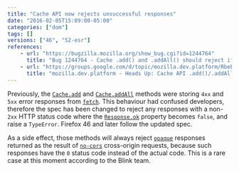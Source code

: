 ```yaml
---
title: "Cache API now rejects unsuccessful responses"
date: "2016-02-05T15:09:00-05:00"
categories: ["dom"]
tags: []
versions: ["46", "52-esr"]
references:
    - url: "https://bugzilla.mozilla.org/show_bug.cgi?id=1244764"
      title: "Bug 1244764 - Cache .add() and .addAll() should reject if any response is not ok()"
    - url: "https://groups.google.com/d/topic/mozilla.dev.platform/RbeEXAQ-yNQ/discussion"
      title: "mozilla.dev.platform - Heads Up: Cache API .add()/.addAll() non-backward compatible change"
---
```

Previously, the [`Cache.add`](https://developer.mozilla.org/docs/Web/API/Cache/add) and [`Cache.addAll`](https://developer.mozilla.org/docs/Web/API/Cache/addAll) methods were storing `4xx` and `5xx` error responses from [`fetch`](https://developer.mozilla.org/docs/Web/API/Globalfetch/fetch). This behaviour had confused developers, therefore the spec has been changed to reject any responses with a non-`2xx` HTTP status code where the [`Response.ok`](https://developer.mozilla.org/docs/Web/API/Response/ok) property becomes `false`, and raise a `TypeError`. Firefox 46 and later follow the updated spec.

As a side effect, those methods will always reject [`opaque`](https://developer.mozilla.org/docs/Web/API/Response/type) responses returned as the result of [`no-cors`](https://developer.mozilla.org/docs/Web/API/Request/mode) cross-origin requests, because such responses have the `0` status code instead of the actual code. This is a rare case at this moment according to the Blink team.

